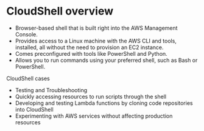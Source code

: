 # CloudShell overview
- Browser-based shell that is built right into the AWS Management Console.
- Provides access to a Linux machine with the AWS CLI and tools, installed, all without the need to
provision an EC2 instance.
- Comes preconfigured with tools like PowerShell and Python.
- Allows you to run commands using your preferred shell, such as Bash or PowerShell.



CloudShell cases
- Testing and Troubleshooting
- Quickly accessing resources to run scripts through the shell
- Developing and testing Lambda functions by cloning code repositories into CloudShell
- Experimenting with AWS services without affecting production resources